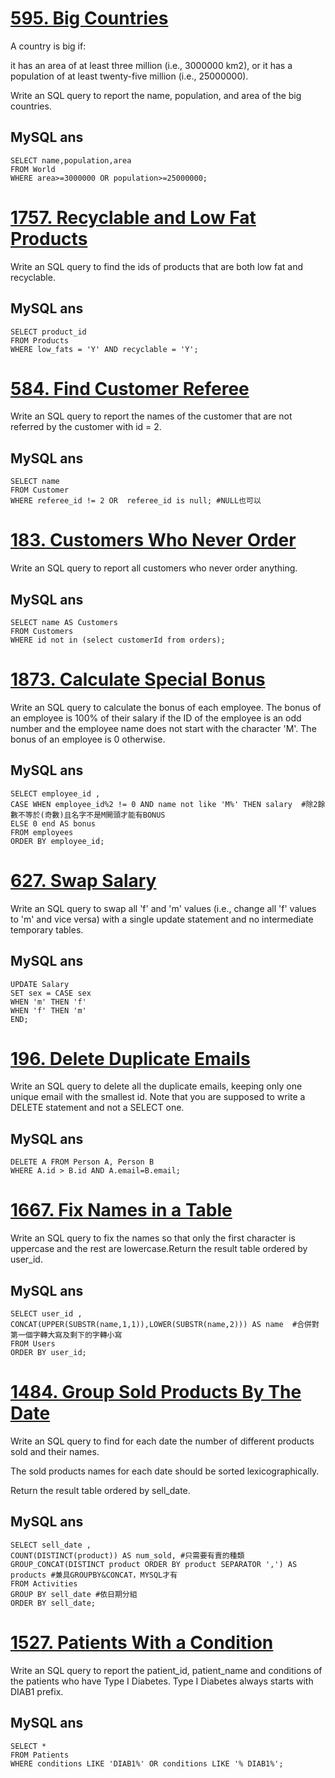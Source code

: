# [595. Big Countries](https://leetcode.com/problems/big-countries/?envType=study-plan&id=sql-i)

A country is big if:

it has an area of at least three million (i.e., 3000000 km2), or it has a population of at least twenty-five million (i.e., 25000000).

Write an SQL query to report the name, population, and area of the big countries.

## MySQL ans

    SELECT name,population,area
    FROM World
    WHERE area>=3000000 OR population>=25000000;

# [1757. Recyclable and Low Fat Products](https://leetcode.com/problems/recyclable-and-low-fat-products/?envType=study-plan&id=sql-i)

Write an SQL query to find the ids of products that are both low fat and recyclable.  
  
## MySQL ans

    SELECT product_id
    FROM Products
    WHERE low_fats = 'Y' AND recyclable = 'Y';  

# [584. Find Customer Referee](https://leetcode.com/problems/find-customer-referee/description/?envType=study-plan&id=sql-i)

Write an SQL query to report the names of the customer that are not referred by the customer with id = 2.

## MySQL ans

    SELECT name
    FROM Customer
    WHERE referee_id != 2 OR  referee_id is null; #NULL也可以
    
# [183. Customers Who Never Order](https://leetcode.com/problems/customers-who-never-order/?envType=study-plan&id=sql-i)

Write an SQL query to report all customers who never order anything.

## MySQL ans

    SELECT name AS Customers
    FROM Customers
    WHERE id not in (select customerId from orders);

# [1873. Calculate Special Bonus](https://leetcode.com/problems/calculate-special-bonus/description/?envType=study-plan&id=sql-i)

Write an SQL query to calculate the bonus of each employee. The bonus of an employee is 100% of their salary if the ID of the employee is an odd number and the employee name does not start with the character 'M'. The bonus of an employee is 0 otherwise.

## MySQL ans

    SELECT employee_id , 
    CASE WHEN employee_id%2 != 0 AND name not like 'M%' THEN salary  #除2餘數不等於(奇數)且名字不是M開頭才能有BONUS
    ELSE 0 end AS bonus
    FROM employees
    ORDER BY employee_id;

# [627. Swap Salary](https://leetcode.com/problems/swap-salary/?envType=study-plan&id=sql-i)

Write an SQL query to swap all 'f' and 'm' values (i.e., change all 'f' values to 'm' and vice versa) with a single update statement and no intermediate temporary tables.

## MySQL ans

    UPDATE Salary
    SET sex = CASE sex 
    WHEN 'm' THEN 'f'
    WHEN 'f' THEN 'm'
    END;

# [196. Delete Duplicate Emails](https://leetcode.com/problems/delete-duplicate-emails/?envType=study-plan&id=sql-i)

Write an SQL query to delete all the duplicate emails, keeping only one unique email with the smallest id. Note that you are supposed to write a DELETE statement and not a SELECT one.

## MySQL ans

    DELETE A FROM Person A, Person B 
    WHERE A.id > B.id AND A.email=B.email;

# [1667. Fix Names in a Table](https://leetcode.com/problems/fix-names-in-a-table/?envType=study-plan&id=sql-i)

Write an SQL query to fix the names so that only the first character is uppercase and the rest are lowercase.Return the result table ordered by user_id.

## MySQL ans

    SELECT user_id , 
    CONCAT(UPPER(SUBSTR(name,1,1)),LOWER(SUBSTR(name,2))) AS name  #合併對第一個字轉大寫及剩下的字轉小寫
    FROM Users
    ORDER BY user_id;
    
# [1484. Group Sold Products By The Date](https://leetcode.com/problems/group-sold-products-by-the-date/description/?envType=study-plan&id=sql-i) 
 
 Write an SQL query to find for each date the number of different products sold and their names.

The sold products names for each date should be sorted lexicographically.

Return the result table ordered by sell_date.
 
 ## MySQL ans
 
    SELECT sell_date , 
    COUNT(DISTINCT(product)) AS num_sold, #只需要有賣的種類
    GROUP_CONCAT(DISTINCT product ORDER BY product SEPARATOR ',') AS products #兼具GROUPBY&CONCAT，MYSQL才有
    FROM Activities
    GROUP BY sell_date #依日期分組
    ORDER BY sell_date;   

# [1527. Patients With a Condition](https://leetcode.com/problems/patients-with-a-condition/?envType=study-plan&id=sql-i)

Write an SQL query to report the patient_id, patient_name and conditions of the patients who have Type I Diabetes. Type I Diabetes always starts with DIAB1 prefix.

 ## MySQL ans

    SELECT *
    FROM Patients
    WHERE conditions LIKE 'DIAB1%' OR conditions LIKE '% DIAB1%';
    
    
    

